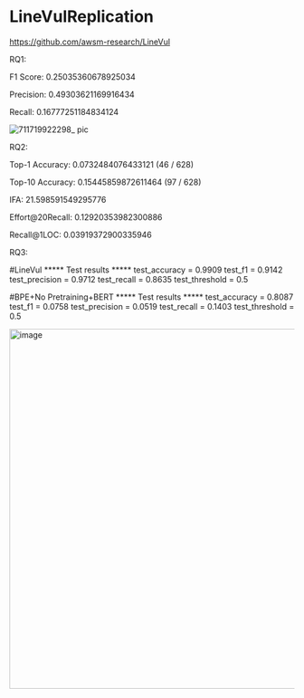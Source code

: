 # LineVulReplication

https://github.com/awsm-research/LineVul

RQ1:

F1 Score: 0.25035360678925034

Precision: 0.49303621169916434

Recall: 0.16777251184834124


![711719922298_ pic](https://github.com/s2291592/LineVulReplication/assets/148365660/c96965e3-8c0e-4de4-a3fc-85ebdcff3095)


RQ2:

Top-1 Accuracy: 0.0732484076433121 (46 / 628)

Top-10 Accuracy: 0.15445859872611464 (97 / 628)

IFA: 21.598591549295776

Effort@20Recall: 0.12920353982300886

Recall@1LOC: 0.03919372900335946


RQ3:

#LineVul
***** Test results *****
test_accuracy = 0.9909
test_f1 = 0.9142
test_precision = 0.9712
test_recall = 0.8635
test_threshold = 0.5

#BPE+No Pretraining+BERT
***** Test results *****
test_accuracy = 0.8087
test_f1 = 0.0758
test_precision = 0.0519
test_recall = 0.1403
test_threshold = 0.5

<img width="636" alt="image" src="https://github.com/s2291592/LineVulReplication/assets/148365660/0706f8c8-8520-42b1-898f-12d1d43b198e">

